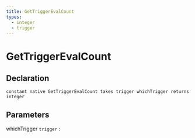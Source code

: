 ```yaml
---
title: GetTriggerEvalCount
types:
  - integer
  - trigger
---
```


# GetTriggerEvalCount

## Declaration

```jass
constant native GetTriggerEvalCount takes trigger whichTrigger returns integer
```

## Parameters
whichTrigger `trigger`
: 
